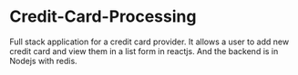 # Credit-Card-Processing
Full stack application for a credit card provider. It allows a user to add new credit card and view them in a list form in reactjs. And the backend is in Nodejs with redis.
